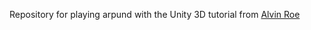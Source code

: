 Repository for playing arpund with the Unity 3D tutorial from [Alvin Roe](https://www.youtube.com/channel/UCBEzA1UQD310iEdiQGgWqwg)
